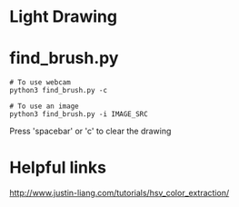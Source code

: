 # Light Drawing

# find_brush.py

```
# To use webcam
python3 find_brush.py -c 

# To use an image
python3 find_brush.py -i IMAGE_SRC
```

Press 'spacebar' or 'c' to clear the drawing

# Helpful links

http://www.justin-liang.com/tutorials/hsv_color_extraction/
